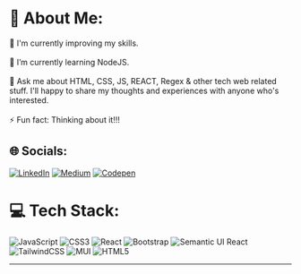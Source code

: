 # 💫 About Me:
🔭 I'm currently improving my skills.<br><br>🌱 I’m currently learning NodeJS.<br><br>💬 Ask me about HTML, CSS, JS, REACT, Regex & other tech web related stuff. I'll happy to share my thoughts and experiences with anyone who's interested.<br><br>⚡ Fun fact: Thinking about it!!!

## 🌐 Socials:
[![LinkedIn](https://img.shields.io/badge/LinkedIn-%230077B5.svg?logo=linkedin&logoColor=white)](https://linkedin.com/in/dashrath-sharma) [![Medium](https://img.shields.io/badge/Medium-12100E?logo=medium&logoColor=white)](https://medium.com/@Dashrath-Sharma) [![Codepen](https://img.shields.io/badge/Codepen-000000?style=for-the-badge&logo=codepen&logoColor=white)](https://codepen.io/Dashrath-Sharma) 

# 💻 Tech Stack:
![JavaScript](https://img.shields.io/badge/javascript-%23323330.svg?style=flat-square&logo=javascript&logoColor=%23F7DF1E) ![CSS3](https://img.shields.io/badge/css3-%231572B6.svg?style=flat-square&logo=css3&logoColor=white) ![React](https://img.shields.io/badge/react-%2320232a.svg?style=flat-square&logo=react&logoColor=%2361DAFB) ![Bootstrap](https://img.shields.io/badge/bootstrap-%23563D7C.svg?style=flat-square&logo=bootstrap&logoColor=white) ![Semantic UI React](https://img.shields.io/badge/Semantic%20UI%20React-%2335BDB2.svg?style=flat-square&logo=SemanticUIReact&logoColor=white) <!-- ![Next JS](https://img.shields.io/badge/Next-black?style=flat-square&logo=next.js&logoColor=white) --> ![TailwindCSS](https://img.shields.io/badge/tailwindcss-%2338B2AC.svg?style=flat-square&logo=tailwind-css&logoColor=white) ![MUI](https://img.shields.io/badge/MUI-%230081CB.svg?style=flat-square&logo=material-ui&logoColor=white) ![HTML5](https://img.shields.io/badge/html5-%23E34F26.svg?style=flat-square&logo=html5&logoColor=white) <!-- ![C](https://img.shields.io/badge/c-%2300599C.svg?style=flat-square&logo=c&logoColor=white) -->

---
<!--[![](https://visitcount.itsvg.in/api?id=Dashrath-sharma&icon=0&color=0)](https://visitcount.itsvg.in)-->

<!-- Proudly created with GPRM ( https://gprm.itsvg.in ) -->
